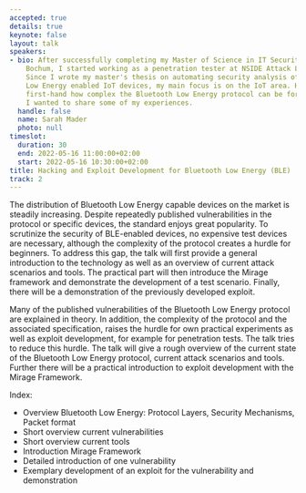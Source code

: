 ```yaml
---
accepted: true
details: true
keynote: false
layout: talk
speakers:
- bio: After successfully completing my Master of Science in IT Security at the Ruhr-Universität
    Bochum, I started working as a penetration tester at NSIDE Attack Logic in Munich.
    Since I wrote my master's thesis on automating security analysis of Bluetooth
    Low Energy enabled IoT devices, my main focus is on the IoT area. Having experienced
    first-hand how complex the Bluetooth Low Energy protocol can be for beginners,
    I wanted to share some of my experiences.
  handle: false
  name: Sarah Mader
  photo: null
timeslot:
  duration: 30
  end: 2022-05-16 11:00:00+02:00
  start: 2022-05-16 10:30:00+02:00
title: Hacking and Exploit Development for Bluetooth Low Energy (BLE)
track: 2
---
```


The distribution of Bluetooth Low Energy capable devices on the market is steadily increasing.
Despite repeatedly published vulnerabilities in the protocol or specific devices, the standard enjoys great popularity.
To scrutinize the security of BLE-enabled devices, no expensive test devices are necessary, although the complexity of the protocol creates a hurdle for beginners.
To address this gap, the talk will first provide a general introduction to the technology as well as an overview of current attack scenarios and tools.
The practical part will then introduce the Mirage framework and demonstrate the development of a test scenario.
Finally, there will be a demonstration of the previously developed exploit.

Many of the published vulnerabilities of the Bluetooth Low Energy protocol are explained in theory.
In addition, the complexity of the protocol and the associated specification, raises the hurdle for own practical experiments as well as exploit development, for example for penetration tests.
The talk tries to reduce this hurdle.
The talk will give a rough overview of the current state of the Bluetooth Low Energy protocol, current attack scenarios and tools.
Further there will be a practical introduction to exploit development with the Mirage Framework.

Index:
* Overview Bluetooth Low Energy: Protocol Layers, Security Mechanisms, Packet format
* Short overview current vulnerabilities
* Short overview current tools
* Introduction Mirage Framework
* Detailed introduction of one vulnerability
* Exemplary development of an exploit for the vulnerability and demonstration
